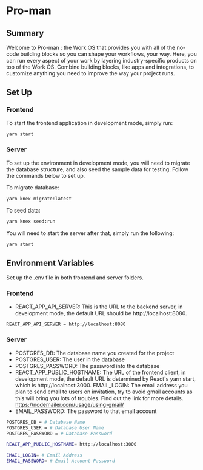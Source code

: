 # Pro-man

## Summary

Welcome to Pro-man : the Work OS that provides you with all of the no-code building blocks so you can shape your workflows, your way. Here, you can run every aspect of your work by layering industry-specific products on top of the Work OS. Combine building blocks, like apps and integrations, to customize anything you need to improve the way your project runs.

## Set Up

### Frontend

To start the frontend application in development mode, simply run:

```bash
yarn start
```

### Server

To set up the environment in development mode, you will need to migrate the database structure, and also seed the sample data for testing. Follow the commands below to set up.

To migrate database:
```bash
yarn knex migrate:latest
```

To seed data:
```bash
yarn knex seed:run
```

You will need to start the server after that, simply run the following:
```bash
yarn start
```

## Environment Variables
Set up the .env file in both frontend and server folders.
### Frontend
- REACT_APP_API_SERVER: This is the URL to the backend server, in development mode, the default URL should be http://localhost:8080.
```bash
REACT_APP_API_SERVER = http://localhost:8080
```

### Server
- POSTGRES_DB: The database name you created for the project
- POSTGRES_USER: The user in the database
- POSTGRES_PASSWORD: The password into the database
- REACT_APP_PUBLIC_HOSTNAME: The URL of the frontend client, in development mode, the default URL is determined by React's yarn start, which is http://localhost:3000.
EMAIL_LOGIN: The email address you plan to send email to users on invitation, try to avoid gmail accounts as this will bring you lots of troubles. Find out the link for more details. <https://nodemailer.com/usage/using-gmail/>
- EMAIL_PASSWORD: The password to that email account

```bash
POSTGRES_DB = # Database Name
POSTGRES_USER = # Database User Name
POSTGRES_PASSWORD = # Database Password

REACT_APP_PUBLIC_HOSTNAME= http://localhost:3000

EMAIL_LOGIN= # Email Address
EMAIL_PASSWORD= # Email Account Password
```